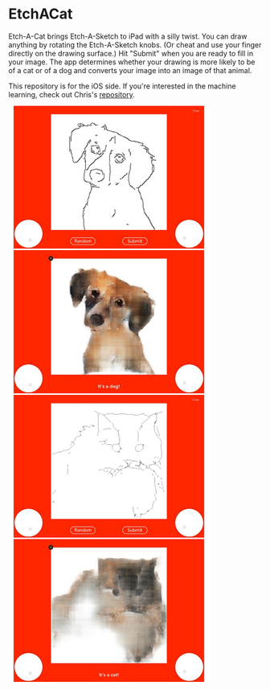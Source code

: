 # EtchACat
Etch-A-Cat brings Etch-A-Sketch to iPad with a silly twist. You can draw anything by rotating the Etch-A-Sketch knobs.
(Or cheat and use your finger directly on the drawing surface.) Hit "Submit" when you are ready to fill in your image.
The app determines whether your drawing is more likely to be of a cat or of a dog and converts your image into an image
of that animal.

This repository is for the iOS side. If you're interested in the machine learning, check out Chris's [repository](https://github.com/chrisyeh96/pix2pix-tensorflow).

<img src="Images/dogDraw.jpg" width="400px"> <img src="Images/dogFilled.jpg" width="400px">
<img src="Images/catDraw.jpg" width="400px"> <img src="Images/catFilled.jpg" width="400px">

